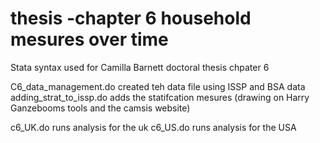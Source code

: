 # thesis  -chapter 6 household mesures over time 

Stata syntax used for Camilla Barnett doctoral thesis chpater 6 

C6_data_management.do created teh data file using ISSP and BSA data 
adding_strat_to_issp.do adds the statifcation mesures (drawing on Harry Ganzebooms tools and the camsis website) 


c6_UK.do runs analysis for the uk 
c6_US.do runs analysis for the USA

